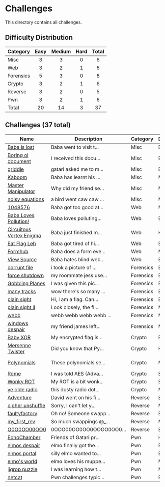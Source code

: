 # Challenges
This directory contains all challenges.

## Difficulty Distribution
| Category | Easy | Medium | Hard | Total |
| -------- |:----:|:------:|:----:|:-----:|
| Misc | 3 | 3 | 0 | 6 |
| Web | 3 | 2 | 1 | 6 |
| Forensics | 5 | 3 | 0 | 8 |
| Crypto | 3 | 2 | 1 | 6 |
| Reverse | 3 | 2 | 0 | 5 |
| Pwn | 3 | 2 | 1 | 6 |
| Total | 20 | 14 | 3 | 37 |


## Challenges (37 total)
| Name | Description | Category | Difficulty | Author |
| ---- | ----------- | -------- | ---------- | ------ |
| [Baba is lost](<./misc/Baba is lost>) | Baba went to visit t... | Misc | Easy | Zhongbob |
| [Boring ol document](<./misc/Boring ol document>) | I received this docu... | Misc | Easy | Ravin |
| [griddle](<./misc/griddle>) | gatari asked me to m... | Misc | Easy | warri |
| [Kaboom](<./misc/Kaboom>) | Baba has learnt his ... | Misc | Medium | Zhongbob |
| [Master Manipulator](<./misc/Master Manipulator>) | Why did my friend se... | Misc | Medium | Ravin |
| [noisy equations](<./misc/noisy equations>) | a bird went caw caw ... | Misc | Medium | dalberrt |
| [1048576](<./web/1048576>) | Baba got too good at... | Web | Medium | Zhongbob |
| [Baba Loves Pollution!](<./web/Baba Loves Pollution>) | Baba loves polluting... | Web | Easy | Zhongbob |
| [Circuitous Vertex Enigma](<./web/Circuitous Vertex Enigma>) | Baba just finished m... | Web | Hard | Zhongbob |
| [Eat Flag Leh](<./web/Eat Flag Leh>) | Baba got tired of hi... | Web | Easy | Zhongbob |
| [Formhub](<./web/Formhub>) | Baba does a form eve... | Web | Medium | Zhongbob |
| [View Source](<./web/View Source>) | Baba hates blind web... | Web | Easy | Zhongbob |
| [corrupt file](<./forensics/corrupt file>) | i took a picture of ... | Forensics | Easy | dalberrt |
| [force shutdown](<./forensics/force shutdown>) | my roommate jess use... | Forensics | Easy | dalberrt |
| [Gobbling Planes](<./forensics/Gobbling Planes>) | I was given this pic... | Forensics | Easy | Ravin |
| [many tracks](<./forensics/many tracks>) | wow there's so many ... | Forensics | Easy | dalberrt |
| [plain sight](<./forensics/plain sight>) | Hi, I am a flag. Can... | Forensics | Easy | daksh |
| [plain sight II](<./forensics/plain sight II>) | Look closely, the fl... | Forensics | Medium | daksh |
| [webb](<./forensics/webb>) | webb webb webb webb ... | Forensics | Medium | warri |
| [windows despair](<./forensics/windows despair>) | my friend james left... | Forensics | Medium | dalberrt |
| [Baby XOR](<./crypto/Baby XOR>) | My encrypted flag is... | Crypto | Easy | David |
| [Mersenne Twister](<./crypto/Mersenne Twister>) | Did you know that Py... | Crypto | Hard | warri |
| [Polynomials](<./crypto/Polynomials>) | These polynomials se... | Crypto | Medium | warri + David |
| [Rome](<./crypto/Rome>) | I was told AES (Adva... | Crypto | Easy | warri |
| [Wonky ROT](<./crypto/Wonky ROT>) | My ROT is a bit wonk... | Crypto | Easy | David |
| [ye olde radio](<./crypto/ye olde radio>) | this dusty radio dot... | Crypto | Medium | warri |
| [Adventure](<./reverse/Adventure>) | David went on his fi... | Reverse | Easy | David |
| [cipher unshuffle](<./reverse/cipher unshuffle>) | Sorry, I can't let y... | Reverse | Medium | daksh |
| [faultyfactory](<./reverse/faultyfactory>) | Oh no! Someone swapp... | Reverse | Easy | warri |
| [my_first_rev](<./reverse/my_first_rev>) | So much swappings @_... | Reverse | Medium | warri |
| [O0O0OO00OO0](<./reverse/O0O0OO00OO0>) | 0OOO00OO0OO0OOOO0OO0... | Reverse | Easy | warri |
| [EchoChamber](<./pwn/EchoChamber>) | Friends of Gatari pr... | Pwn | Hard | warri |
| [elmos despair](<./pwn/elmos despair>) | elmo finally got the... | Pwn | Easy | gatari |
| [elmos portal](<./pwn/elmos portal>) | silly elmo wanted to... | Pwn | Easy | gatari |
| [elmo's world](<./pwn/elmos world>) | elmo loves his muppe... | Pwn | Medium | gatari |
| [jigrop puzzle](<./pwn/jigrop puzzle>) | I was learning how t... | Pwn | Medium | elmo |
| [netcat](<./pwn/netcat>) | Pwn challenges typic... | Pwn | Easy | gatari |
